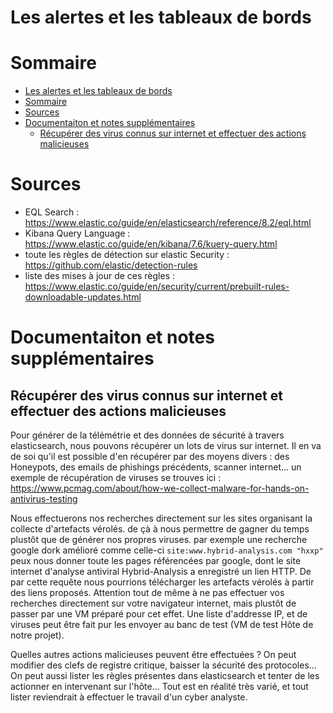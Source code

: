 # Les alertes et les tableaux de bords

# Sommaire

- [Les alertes et les tableaux de bords](#les-alertes-et-les-tableaux-de-bords)
- [Sommaire](#sommaire)
- [Sources](#sources)
- [Documentaiton et notes supplémentaires](#documentaiton-et-notes-supplémentaires)
  - [Récupérer des virus connus sur internet et effectuer des actions malicieuses](#récupérer-des-virus-connus-sur-internet-et-effectuer-des-actions-malicieuses)

# Sources

- EQL Search : https://www.elastic.co/guide/en/elasticsearch/reference/8.2/eql.html
- Kibana Query Language : https://www.elastic.co/guide/en/kibana/7.6/kuery-query.html
- toute les règles de détection sur elastic Security : https://github.com/elastic/detection-rules
- liste des mises à jour de ces règles : https://www.elastic.co/guide/en/security/current/prebuilt-rules-downloadable-updates.html

# Documentaiton et notes supplémentaires

## Récupérer des virus connus sur internet et effectuer des actions malicieuses

Pour générer de la télémétrie et des données de sécurité à travers elasticsearch, nous pouvons récupérer un lots de virus sur internet. Il en va de soi qu'il est possible d'en récupérer par des moyens divers : des Honeypots, des emails de phishings précédents, scanner internet... un exemple de récupération de viruses se trouves ici : https://www.pcmag.com/about/how-we-collect-malware-for-hands-on-antivirus-testing

Nous effectuerons nos recherches directement sur les sites organisant la collecte d'artefacts vérolés. de çà à nous permettre de gagner du temps plustôt que de générer nos propres viruses.  par exemple une recherche google dork amélioré comme celle-ci `site:www.hybrid-analysis.com "hxxp"` peux nous donner toute les pages référencées par google, dont le site internet d'analyse antiviral Hybrid-Analysis a enregistré un lien HTTP. De par cette requête nous pourrions télécharger les artefacts vérolés à partir des liens proposés. Attention tout de même à ne pas effectuer vos recherches directement sur votre navigateur internet, mais plustôt de passer par une VM préparé pour cet effet. Une liste d'addresse IP, et de viruses peut être fait pur les envoyer au banc de test (VM de test Hôte de notre projet).

Quelles autres actions malicieuses peuvent être effectuées ? On peut modifier des clefs de registre critique, baisser la sécurité des protocoles... On peut aussi lister les règles présentes dans elasticsearch et tenter de les actionner en intervenant sur l'hôte... Tout est en réalité très varié, et tout lister reviendrait à effectuer le travail d'un cyber analyste.
